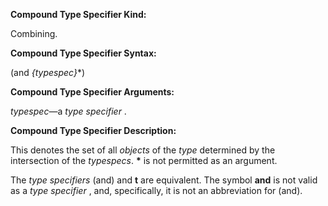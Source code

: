  

**Compound Type Specifier Kind:** 

Combining. 

**Compound Type Specifier Syntax:** 

(and *&#123;typespec&#125;*\*) 

**Compound Type Specifier Arguments:** 

*typespec*—a *type specifier* . 

**Compound Type Specifier Description:** 

This denotes the set of all *objects* of the *type* determined by the intersection of the *typespecs*. **\*** is not permitted as an argument. 

The *type specifiers* (and) and **t** are equivalent. The symbol **and** is not valid as a *type specifier* , and, specifically, it is not an abbreviation for (and). 

